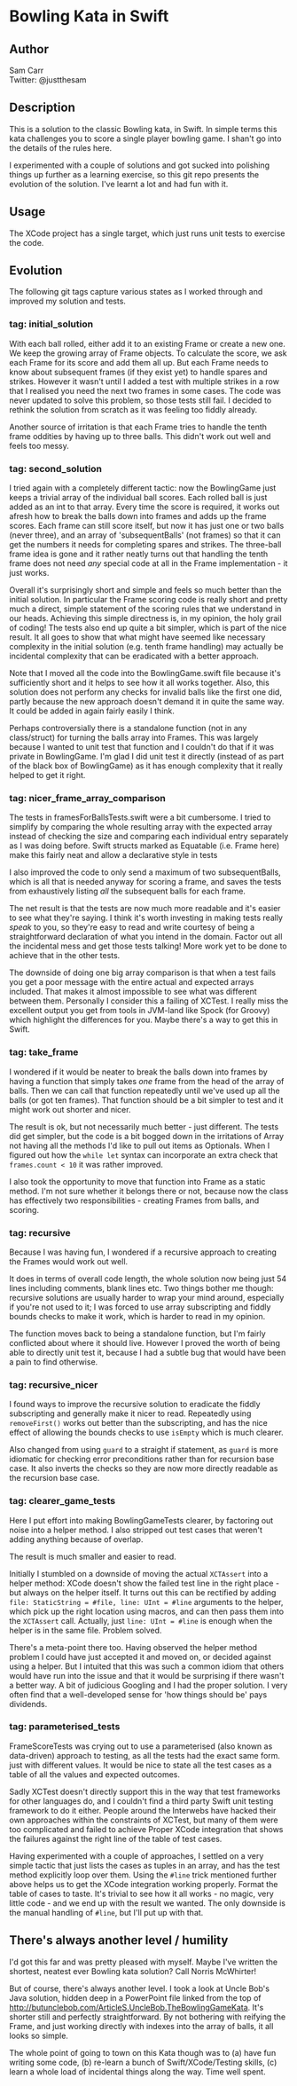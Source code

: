 # Bowling Kata in Swift

## Author

Sam Carr<br/>
Twitter: @justthesam

## Description

This is a solution to the classic Bowling kata, in Swift. In simple terms this kata challenges you to score a single player bowling game. I shan't go into the details of the rules here.

I experimented with a couple of solutions and got sucked into polishing things up further as a learning exercise, so this git repo presents the evolution of the solution. I've learnt a lot and had fun with it.

## Usage

The XCode project has a single target, which just runs unit tests to exercise the code.

## Evolution

The following git tags capture various states as I worked through and improved my solution and tests.

### tag: initial_solution

With each ball rolled, either add it to an existing Frame or create a new one. We keep the growing array of Frame objects. To calculate the score, we ask each Frame for its score and add them all up. But each Frame needs to know about subsequent frames (if they exist yet) to handle spares and strikes. However it wasn't until I added a test with multiple strikes in a row that I realised you need the next two frames in some cases. The code was never updated to solve this problem, so those tests still fail. I decided to rethink the solution from scratch as it was feeling too fiddly already.

Another source of irritation is that each Frame tries to handle the tenth frame oddities by having up to three balls. This didn't work out well and feels too messy.

### tag: second_solution

I tried again with a completely different tactic: now the BowlingGame just keeps a trivial array of the individual ball scores. Each rolled ball is just added as an int to that array. Every time the score is required, it works out afresh how to break the balls down into frames and adds up the frame scores. Each frame can still score itself, but now it has just one or two balls (never three), and an array of 'subsequentBalls' (not frames) so that it can get the numbers it needs for completing spares and strikes. The three-ball frame idea is gone and it rather neatly turns out that handling the tenth frame does not need _any_ special code at all in the Frame implementation - it just works.

Overall it's surprisingly short and simple and feels so much better than the initial solution. In particular the Frame scoring code is really short and pretty much a direct, simple statement of the scoring rules that we understand in our heads. Achieving this simple directness is, in my opinion, the holy grail of coding! The tests also end up quite a bit simpler, which is part of the nice result. It all goes to show that what might have seemed like necessary complexity in the initial solution (e.g. tenth frame handling) may actually be incidental complexity that can be eradicated with a better approach.

Note that I moved all the code into the BowlingGame.swift file because it's sufficiently short and it helps to see how it all works together. Also, this solution does not perform any checks for invalid balls like the first one did, partly because the new approach doesn't demand it in quite the same way. It could be added in again fairly easily I think.

Perhaps controversially there is a standalone function (not in any class/struct) for turning the balls array into Frames. This was largely because I wanted to unit test that function and I couldn't do that if it was private in BowlingGame. I'm glad I did unit test it directly (instead of as part of the black box of BowlingGame) as it has enough complexity that it really helped to get it right.

### tag: nicer_frame_array_comparison

The tests in framesForBallsTests.swift were a bit cumbersome. I tried to simplify by comparing the whole resulting array with the expected array instead of checking the size and comparing each individual entry separately as I was doing before. Swift structs marked as Equatable (i.e. Frame here) make this fairly neat and allow a declarative style in tests

I also improved the code to only send a maximum of two subsequentBalls, which is all that is needed anyway for scoring a frame, and saves the tests from exhaustively listing _all_ the subsequent balls for each frame.

The net result is that the tests are now much more readable and it's easier to see what they're saying. I think it's worth investing in making tests really _speak_ to you, so they're easy to read and write courtesy of being a straightforward declaration of what you intend in the domain. Factor out all the incidental mess and get those tests talking! More work yet to be done to achieve that in the other tests.   

The downside of doing one big array comparison is that when a test fails you get a poor message with the entire actual and expected arrays included. That makes it almost impossible to see what was different between them. Personally I consider this a failing of XCTest. I really miss the excellent output you get from tools in JVM-land like Spock (for Groovy) which highlight the differences for you. Maybe there's a way to get this in Swift.

### tag: take_frame

I wondered if it would be neater to break the balls down into frames by having a function that simply takes _one_ frame from the head of the array of balls. Then we can call that function repeatedly until we've used up all the balls (or got ten frames). That function should be a bit simpler to test and it might work out shorter and nicer.

The result is ok, but not necessarily much better - just different. The tests did get simpler, but the code is a bit bogged down in the irritations of Array not having all the methods I'd like to pull out items as Optionals. When I figured out how the `while let` syntax can incorporate an extra check that `frames.count < 10` it was rather improved.

I also took the opportunity to move that function into Frame as a static method. I'm not sure whether it belongs there or not, because now the class has effectively two responsibilities - creating Frames from balls, and scoring.

### tag: recursive

Because I was having fun, I wondered if a recursive approach to creating the Frames would work out well.

It does in terms of overall code length, the whole solution now being just 54 lines including comments, blank lines etc. Two things bother me though: recursive solutions are usually harder to wrap your mind around, especially if you're not used to it; I was forced to use array subscripting and fiddly bounds checks to make it work, which is harder to read in my opinion.

The function moves back to being a standalone function, but I'm fairly conflicted about where it should live. However I proved the worth of being able to directly unit test it, because I had a subtle bug that would have been a pain to find otherwise.

### tag: recursive_nicer

I found ways to improve the recursive solution to eradicate the fiddly subscripting and generally make it nicer to read. Repeatedly using `removeFirst()`  works out better than the subscripting, and has the nice effect of allowing the bounds checks to use `isEmpty` which is much clearer. 

Also changed from using `guard` to a straight if statement, as `guard` is more idiomatic for checking error preconditions rather than for recursion base case. It also inverts the checks so they are now more directly readable as the recursion base case.

### tag: clearer_game_tests

Here I put effort into making BowlingGameTests clearer, by factoring out noise into a helper method. I also stripped out test cases that weren't adding anything because of overlap.

The result is much smaller and easier to read.

Initially I stumbled on a downside of moving the actual `XCTAssert` into a helper method: XCode doesn't show the failed test line in the right place - but always on the helper itself. It turns out this can be rectified by adding `file: StaticString = #file, line: UInt = #line` arguments to the helper, which pick up the right location using macros, and can then pass them into the `XCTAssert` call. Actually, just `line: UInt = #line` is enough when the helper is in the same file. Problem solved.

There's a meta-point there too. Having observed the helper method problem I could have just accepted it and moved on, or decided against using a helper. But I intuited that this was such a common idiom that others would have run into the issue and that it would be surprising if there wasn't a better way. A bit of judicious Googling and I had the proper solution. I very often find that a well-developed sense for 'how things should be' pays dividends. 

### tag: parameterised_tests

FrameScoreTests was crying out to use a parameterised (also known as data-driven) approach to testing, as all the tests had the exact same form. just with different values. It would be nice to state all the test cases as a table of all the values and expected outcomes.

Sadly XCTest doesn't directly support this in the way that test frameworks for other languages do, and I couldn't find a third party Swift unit testing framework to do it either. People around the Interwebs have hacked their own approaches within the constraints of XCTest, but many of them were too complicated and failed to achieve Proper XCode integration that shows the failures against the right line of the table of test cases.

Having experimented with a couple of approaches, I settled on a very simple tactic that just lists the cases as tuples in an array, and has the test method explicitly loop over them. Using the `#line` trick mentioned further above helps us to get the XCode integration working properly. Format the table of cases to taste. It's trivial to see how it all works - no magic, very little code - and we end up with the result we wanted. The only downside is the manual handling of `#line`, but I'll put up with that.

## There's always another level / humility

I'd got this far and was pretty pleased with myself. Maybe I've written the shortest, neatest ever Bowling kata solution? Call Norris McWhirter!

But of course, there's always another level. I took a look at Uncle Bob's Java solution, hidden deep in a PowerPoint file linked from the top of http://butunclebob.com/ArticleS.UncleBob.TheBowlingGameKata. It's shorter still and perfectly straightforward. By not bothering with reifying the Frame, and just working directly with indexes into the array of balls, it all looks so simple.

The whole point of going to town on this Kata though was to (a) have fun writing some code, (b) re-learn a bunch of Swift/XCode/Testing skills, (c) learn a whole load of incidental things along the way. Time well spent.
